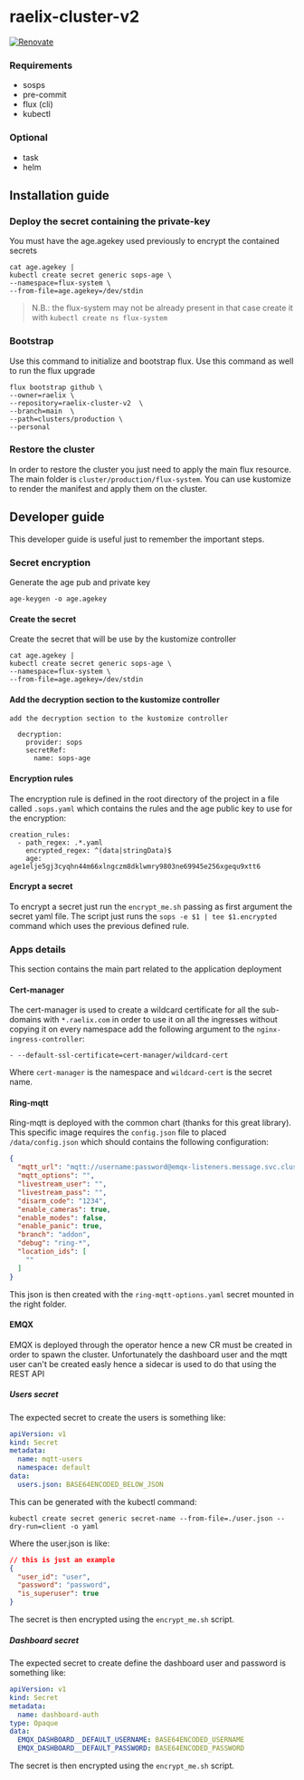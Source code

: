 # raelix-cluster-v2
[![Renovate](https://img.shields.io/badge/renovate-enabled-brightgreen.svg)](https://renovatebot.com)

### Requirements
- sosps
- pre-commit
- flux (cli)
- kubectl

### Optional
- task
- helm

## Installation guide

### Deploy the secret containing the private-key
You must have the age.agekey used previously to encrypt the contained secrets

```shell
cat age.agekey |
kubectl create secret generic sops-age \
--namespace=flux-system \
--from-file=age.agekey=/dev/stdin
```
> N.B.: the flux-system may not be already present in that case create it with ```kubectl create ns flux-system```

### Bootstrap
Use this command to initialize and bootstrap flux. Use this command as well to run the flux upgrade
```shell
flux bootstrap github \
--owner=raelix \
--repository=raelix-cluster-v2  \
--branch=main  \
--path=clusters/production \
--personal
```
### Restore the cluster
In order to restore the cluster you just need to apply the main flux resource. The main folder is ```cluster/production/flux-system```. You can use kustomize to render the manifest and apply them on the cluster.

## Developer guide
This developer guide is useful just to remember the important steps.
### Secret encryption
Generate the age pub and private key
```shell
age-keygen -o age.agekey
```

#### Create the secret
Create the secret that will be use by the kustomize controller

```shell
cat age.agekey |
kubectl create secret generic sops-age \
--namespace=flux-system \
--from-file=age.agekey=/dev/stdin
```

#### Add the decryption section to the kustomize controller
```
add the decryption section to the kustomize controller

  decryption:
    provider: sops
    secretRef:
      name: sops-age
```

#### Encryption rules
The encryption rule is defined in the root directory of the project in a file called ```.sops.yaml``` which contains the rules and the age public key to use for the encryption:
```
creation_rules:
  - path_regex: .*.yaml
    encrypted_regex: ^(data|stringData)$
    age: age1elje5gj3cyqhn44m66xlngczm8dklwmry9803ne69945e256xgequ9xtt6
```
#### Encrypt a secret
To encrypt a secret just run the ```encrypt_me.sh``` passing as first argument the secret yaml file. The script just runs the ```sops -e $1 | tee $1.encrypted``` command which uses the previous defined rule.

### Apps details
This section contains the main part related to the application deployment

#### Cert-manager
The cert-manager is used to create a wildcard certificate for all the sub-domains with ```*.raelix.com``` in order to use it on all the ingresses without copying it on every namespace add the following argument to the ```nginx-ingress-controller```:
```
- --default-ssl-certificate=cert-manager/wildcard-cert
```
Where ```cert-manager``` is the namespace and ```wildcard-cert``` is the secret name.

#### Ring-mqtt

Ring-mqtt is deployed with the common chart (thanks for this great library). This specific image requires the ```config.json``` file to placed ```/data/config.json``` which should contains the following configuration:
```json
{
  "mqtt_url": "mqtt://username:password@emqx-listeners.message.svc.cluster.local:1883",
  "mqtt_options": "",
  "livestream_user": "",
  "livestream_pass": "",
  "disarm_code": "1234",
  "enable_cameras": true,
  "enable_modes": false,
  "enable_panic": true,
  "branch": "addon",
  "debug": "ring-*",
  "location_ids": [
    ""
  ]
}
```
This json is then created with the ```ring-mqtt-options.yaml``` secret mounted in the right folder.

#### EMQX
EMQX is deployed through the operator hence a new CR must be created in order to spawn the cluster. Unfortunately the dashboard user and the mqtt user can't be created easly hence a sidecar is used to do that using the REST API

##### Users secret
The expected secret to create the users is something like:
```yaml
apiVersion: v1
kind: Secret
metadata:
  name: mqtt-users
  namespace: default
data:
  users.json: BASE64ENCODED_BELOW_JSON
```

This can be generated with the kubectl command:
```shell
kubectl create secret generic secret-name --from-file=./user.json --dry-run=client -o yaml
```

Where the user.json is like:
```json
// this is just an example
{
  "user_id": "user",
  "password": "password",
  "is_superuser": true
}
```
The secret is then encrypted using the ```encrypt_me.sh``` script.

##### Dashboard secret
The expected secret to create define the dashboard user and password is something like:
```yaml
apiVersion: v1
kind: Secret
metadata:
  name: dashboard-auth
type: Opaque
data:
  EMQX_DASHBOARD__DEFAULT_USERNAME: BASE64ENCODED_USERNAME
  EMQX_DASHBOARD__DEFAULT_PASSWORD: BASE64ENCODED_PASSWORD
```
The secret is then encrypted using the ```encrypt_me.sh``` script.
